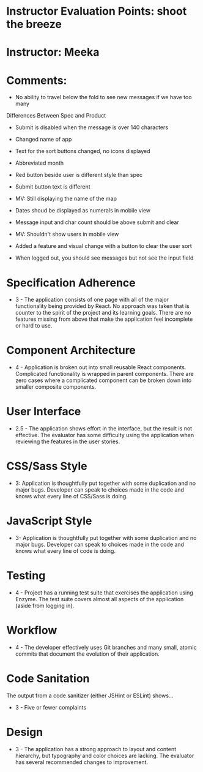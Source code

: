 # Instructor Evaluation Points: shoot the breeze
# Instructor: Meeka
# Comments:

- No ability to travel below the fold to see new messages if we have too many

Differences Between Spec and Product 

- Submit is disabled when the message is over 140 characters
- Changed name of app
- Text for the sort buttons changed, no icons displayed
- Abbreviated month 
- Red button beside user is different style than spec
- Submit button text is different
- MV: Still displaying the name of the map
- Dates shoud be displayed as numerals in mobile view
- Message input and char count should be above submit and clear
- MV: Shouldn't show users in mobile view

- Added a feature and visual change with a button to clear the user sort

- When logged out, you should see messages but not see the input field

# Specification Adherence

* 3 - The application consists of one page with all of the major functionality being provided by React. No approach was taken that is counter to the spirit of the project and its learning goals. There are no features missing from above that make the application feel incomplete or hard to use.

# Component Architecture

* 4 - Application is broken out into small reusable React components. Complicated functionality is wrapped in parent components. There are zero cases where a complicated component can be broken down into smaller composite components.

# User Interface

* 2.5 - The application shows effort in the interface, but the result is not effective. The evaluator has some difficulty using the application when reviewing the features in the user stories.

# CSS/Sass Style

* 3: Application is thoughtfully put together with some duplication and no major bugs. Developer can speak to choices made in the code and knows what every line of CSS/Sass is doing.

# JavaScript Style

* 3- Application is thoughtfully put together with some duplication and no major bugs. Developer can speak to choices made in the code and knows what every line of code is doing.

# Testing

* 4 - Project has a running test suite that exercises the application using Enzyme. The test suite covers almost all aspects of the application (aside from logging in).

# Workflow

* 4 - The developer effectively uses Git branches and many small, atomic commits that document the evolution of their application.

# Code Sanitation

The output from a code sanitizer (either JSHint or ESLint) shows…

* 3 - Five or fewer complaints

# Design

* 3 - The application has a strong approach to layout and content hierarchy, but typography and color choices are lacking. The evaluator has several recommended changes to improvement.
